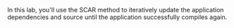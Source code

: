 In this lab, you'll use the SCAR method to iteratively update the application dependencies and source until the application successfully compiles again.
